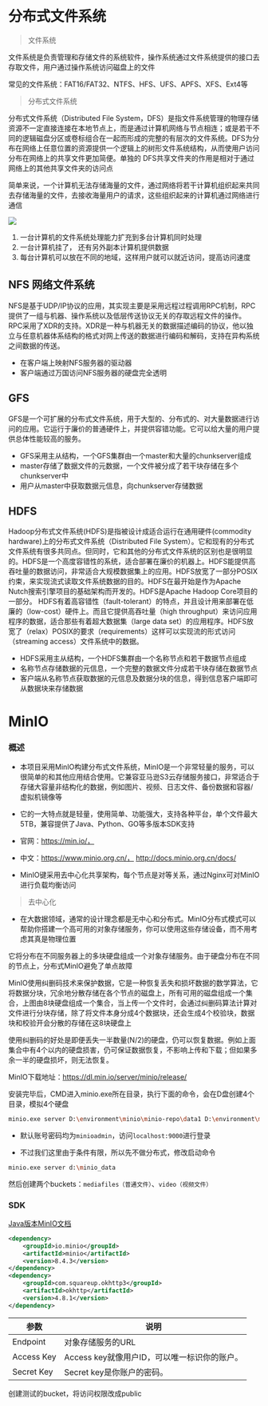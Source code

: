 # 分布式文件系统

> 文件系统

文件系统是负责管理和存储文件的系统软件，操作系统通过文件系统提供的接口去存取文件，用户通过操作系统访问磁盘上的文件  

常见的文件系统：FAT16/FAT32、NTFS、HFS、UFS、APFS、XFS、Ext4等   

> 分布式文件系统

 分布式文件系统（Distributed File System，DFS）是指文件系统管理的物理存储资源不一定直接连接在本地节点上，而是通过计算机网络与节点相连；或是若干不同的逻辑磁盘分区或卷标组合在一起而形成的完整的有层次的文件系统。DFS为分布在网络上任意位置的资源提供一个逻辑上的树形文件系统结构，从而使用户访问分布在网络上的共享文件更加简便。单独的 DFS共享文件夹的作用是相对于通过网络上的其他共享文件夹的访问点

简单来说，一个计算机无法存储海量的文件，通过网络将若干计算机组织起来共同去存储海量的文件，去接收海量用户的请求，这些组织起来的计算机通过网络进行通信  

![](https://cyan-images.oss-cn-shanghai.aliyuncs.com/images/online-education-20230122-64.png)

1. 一台计算机的文件系统处理能力扩充到多台计算机同时处理
2. 一台计算机挂了， 还有另外副本计算机提供数据
3. 每台计算机可以放在不同的地域，这样用户就可以就近访问，提高访问速度

## NFS 网络文件系统

 NFS是基于UDP/IP协议的应用，其实现主要是采用远程过程调用RPC机制，RPC提供了一组与机器、操作系统以及低层传送协议无关的存取远程文件的操作。RPC采用了XDR的支持。XDR是一种与机器无关的数据描述编码的协议，他以独立与任意机器体系结构的格式对网上传送的数据进行编码和解码，支持在异构系统之间数据的传送。 

- 在客户端上映射NFS服务器的驱动器
- 客户端通过万国访问NFS服务器的硬盘完全透明

## GFS 

 GFS是一个可扩展的分布式文件系统，用于大型的、分布式的、对大量数据进行访问的应用。它运行于廉价的普通硬件上，并提供容错功能。它可以给大量的用户提供总体性能较高的服务。 

- GFS采用主从结构，一个GFS集群由一个master和大量的chunkserver组成
- master存储了数据文件的元数据，一个文件被分成了若干块存储在多个chunkserver中
- 用户从master中获取数据元信息，向chunkserver存储数据

## HDFS 

 Hadoop分布式文件系统(HDFS)是指被设计成适合运行在通用硬件(commodity hardware)上的分布式文件系统（Distributed File System）。它和现有的分布式文件系统有很多共同点。但同时，它和其他的分布式文件系统的区别也是很明显的。HDFS是一个高度容错性的系统，适合部署在廉价的机器上。HDFS能提供高吞吐量的数据访问，非常适合大规模数据集上的应用。HDFS放宽了一部分POSIX约束，来实现流式读取文件系统数据的目的。HDFS在最开始是作为Apache Nutch搜索引擎项目的基础架构而开发的。HDFS是Apache Hadoop Core项目的一部分。
HDFS有着高容错性（fault-tolerant）的特点，并且设计用来部署在低廉的（low-cost）硬件上。而且它提供高吞吐量（high throughput）来访问应用程序的数据，适合那些有着超大数据集（large data set）的应用程序。HDFS放宽了（relax）POSIX的要求（requirements）这样可以实现流的形式访问（streaming access）文件系统中的数据。 

- HDFS采用主从结构，一个HDFS集群由一个名称节点和若干数据节点组成
- 名称节点存储数据的元信息，一个完整的数据文件分成若干块存储在数据节点
- 客户端从名称节点获取数据的元信息及数据分块的信息，得到信息客户端即可从数据块来存储数据

# MinIO

### 概述

- 本项目采用MinIO构建分布式文件系统，MinIO是一个非常轻量的服务，可以很简单的和其他应用结合使用。它兼容亚马逊S3云存储服务接口，非常适合于存储大容量非结构化的数据，例如图片、视频、日志文件、备份数据和容器/虚拟机镜像等

- 它的一大特点就是轻量，使用简单、功能强大，支持各种平台，单个文件最大5TB，兼容提供了Java、Python、GO等多版本SDK支持

- 官网：https://min.io/，
- 中文：https://www.minio.org.cn/， http://docs.minio.org.cn/docs/
- MinIO键采用去中心化共享架构，每个节点是对等关系，通过Nginx可对MinIO进行负载均衡访问

> 去中心化

* 在大数据领域，通常的设计理念都是无中心和分布式。MinIO分布式模式可以帮助你搭建一个高可用的对象存储服务，你可以使用这些存储设备，而不用考虑其真是物理位置

它将分布在不同服务器上的多块硬盘组成一个对象存储服务。由于硬盘分布在不同的节点上，分布式MinIO避免了单点故障

MinIO使用纠删码技术来保护数据，它是一种恢复丢失和损坏数据的数学算法，它将数据分块，冗余地分散存储在各个节点的磁盘上，所有可用的磁盘组成一个集合，上图由8块硬盘组成一个集合，当上传一个文件时，会通过纠删码算法计算对文件进行分块存储，除了将文件本身分成4个数据块，还会生成4个校验块，数据块和校验开会分散的存储在这8块硬盘上

使用纠删码的好处是即便丢失一半数量(N/2)的硬盘，仍可以恢复数据。例如上面集合中有4个以内的硬盘损害，仍可保证数据恢复，不影响上传和下载；但如果多余一半的硬盘损坏，则无法恢复。

MinIO下载地址：https://dl.min.io/server/minio/release/

安装完毕后，CMD进入minio.exe所在目录，执行下面的命令，会在D盘创建4个目录，模拟4个硬盘 

```bash
minio.exe server D:\environment\minio\minio-repo\data1 D:\environment\minio\minio-repo\data2 D:\environment\minio\minio-repo\data3 D:\environment\minio\minio-repo\data4
```

- 默认账号密码均为`minioadmin`，访问`localhost:9000`进行登录

-  不过我们这里由于条件有限，所以先不做分布式，修改启动命令 

```bash
minio.exe server d:\minio_data
```

然后创建两个buckets：`mediafiles（普通文件）`、`video（视频文件）`

### SDK

[Java版本MinIO文档](https://docs.min.io/docs/java-client-quickstart-guide.html )

```xml
<dependency>
    <groupId>io.minio</groupId>
    <artifactId>minio</artifactId>
    <version>8.4.3</version>
</dependency>
<dependency>
    <groupId>com.squareup.okhttp3</groupId>
    <artifactId>okhttp</artifactId>
    <version>4.8.1</version>
</dependency>
```

| 参数        | 说明                                          |
| ----------- | --------------------------------------------- |
| Endpoint    | 对象存储服务的URL                             |
| Access  Key | Access  key就像用户ID，可以唯一标识你的账户。 |
| Secret  Key | Secret  key是你账户的密码。                   |

创建测试的bucket，将访问权限改成public





